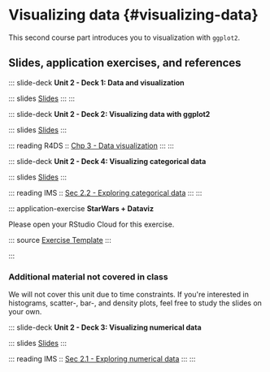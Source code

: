 # Visualizing data {#visualizing-data}

This second course part introduces you to visualization with `ggplot2`.

## Slides, application exercises, and references

::: slide-deck
**Unit 2 - Deck 1: Data and visualization**

::: slides
[Slides](https://lukas-jue.github.io/intro-tidyverse-2022-summer/slides/u2-d01-data-viz/u2-d01-data-viz.html#1)
:::
:::

::: slide-deck
**Unit 2 - Deck 2: Visualizing data with ggplot2**

::: slides
[Slides](https://lukas-jue.github.io/intro-tidyverse-2022-summer/slides/u2-d02-ggplot2/u2-d02-ggplot2.html#1)
:::

::: reading
R4DS :: [Chp 3 - Data visualization](https://r4ds.had.co.nz/data-visualisation.html)
:::
:::

::: slide-deck
**Unit 2 - Deck 4: Visualizing categorical data**

::: slides
[Slides](https://lukas-jue.github.io/intro-tidyverse-2022-summer/slides/u2-d04-viz-cat/u2-d04-viz-cat.html#1)
:::

::: reading
IMS :: [Sec 2.2 - Exploring categorical data](https://openintro-ims.netlify.app/summarizing-visualizing-data.html#categorical-data)
:::
:::

::: application-exercise
**StarWars + Dataviz**

Please open your RStudio Cloud for this exercise.

::: source
[Exercise Template](https://github.com/lukas-jue/intro-tidyverse-2022-summer/blob/master/docs/application-exercises/ae-03-starwars-dataviz/starwars.Rmd)
:::

<!-- ::: {.source} -->

<!-- [Solution, `.Rmd` file](https://github.com/lukas-jue/intro-tidyverse-2022-summer/blob/master/docs/application-exercises/ae-03-starwars-dataviz/starwars-solution.Rmd) -->

<!-- ::: -->
:::

### Additional material not covered in class

We will not cover this unit due to time constraints.
If you're interested in histograms, scatter-, bar-, and density plots, feel free to study the slides on your own.

::: slide-deck
**Unit 2 - Deck 3: Visualizing numerical data**

::: slides
[Slides](https://lukas-jue.github.io/intro-tidyverse-2022-summer/slides/u2-d03-viz-num/u2-d03-viz-num.html#1)
:::

::: reading
IMS :: [Sec 2.1 - Exploring numerical data](https://openintro-ims.netlify.app/summarizing-visualizing-data.html#numerical-data)
:::
:::
